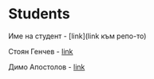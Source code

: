 # Students


Име на студент - [link](link към репо-то)

Стоян Генчев - [link](https://github.com/stoyo)

Димо Апостолов - [link](https://github.com/dimaka97/gitgood)
